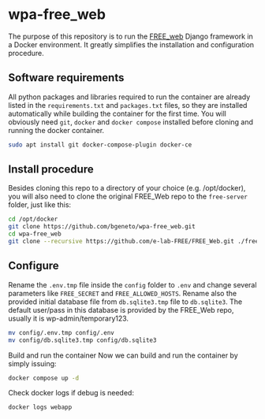 # wpa-free_web

The purpose of this repository is to run the [FREE_web](https://github.com/e-lab-FREE/FREE_Web) 
Django framework in a Docker environment. It greatly simplifies the installation and configuration procedure.


## Software requirements

All python packages and libraries required to run the container are already listed in the `requirements.txt` and `packages.txt` files, so they are installed automatically while building the container for the first time. 
You will obviously need `git`, `docker` and `docker compose` installed before cloning and running the docker container. 

```bash 
sudo apt install git docker-compose-plugin docker-ce
```

## Install procedure

Besides cloning this repo to a directory of your choice (e.g. /opt/docker), you will also need to clone the original FREE_Web repo to the `free-server` folder, just like this:

```bash
cd /opt/docker
git clone https://github.com/bgeneto/wpa-free_web.git
cd wpa-free_web
git clone --recursive https://github.com/e-lab-FREE/FREE_Web.git ./free-server
```

## Configure

Rename the `.env.tmp` file inside the `config` folder to `.env` and change several parameters like `FREE_SECRET` and `FREE_ALLOWED_HOSTS`.
Rename also the provided initial database file from `db.sqlite3.tmp` file to `db.sqlite3`. The default user/pass in this database is provided by 
the FREE_Web repo, usually it is wp-admin/temporary123.

```bash
mv config/.env.tmp config/.env
mv config/db.sqlite3.tmp config/db.sqlite3
```
Build and run the container
Now we can build and run the container by simply issuing: 

```bash
docker compose up -d
```

Check docker logs if debug is needed:

```bash
docker logs webapp
```
